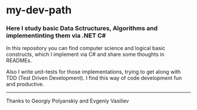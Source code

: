 # my-dev-path
### Here I study basic Data Sctructures, Algorithms and implementinting them via .NET C#

In this repository you can find computer science and logical basic constructs, which I implement via C# and share some thoughts in READMEs. 

Also I write unit-tests for those implementations, trying to get along with TDD (Test Driven Development). I find this way of code development fun and productive. 

---

Thanks to Georgiy Polyanskiy and Evgeniy Vasiliev
